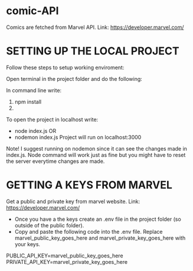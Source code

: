 # comic-API
Comics are fetched from Marvel API. Link: https://developer.marvel.com/

# SETTING UP THE LOCAL PROJECT
Follow these steps to setup working enviroment:

Open terminal in the project folder and do the following:

In command line write: 
1) npm install
2) 
To open the project in localhost write: 
- node index.js
OR
- nodemon index.js 
Project will run on localhost:3000  

Note! I suggest running on nodemon since it can see the changes made in index.js. Node command will work just as fine but you might have to reset the server everytime changes are made.

# GETTING A KEYS FROM MARVEL
Get a public and private key from marvel website. Link: https://developer.marvel.com/

- Once you have a the keys create an .env file in the project folder (so outside of the public folder). 
- Copy and paste the following code into the .env file. Replace marvel_public_key_goes_here and marvel_private_key_goes_here with your keys.

PUBLIC_API_KEY=marvel_public_key_goes_here
PRIVATE_API_KEY=marvel_private_key_goes_here